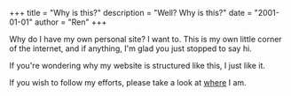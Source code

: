 +++
title = "Why is this?"
description = "Well? Why is this?"
date = "2001-01-01"
author = "Ren"
+++

Why do I have my own personal site? I want to. This is my own little corner of the internet, and if anything, I'm glad you just stopped to say hi.

If you're wondering why my website is structured like this, I just like it.

If you wish to follow my efforts, please take a look at [where](/where) I am.
